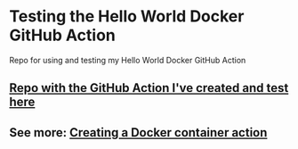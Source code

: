 # Testing the Hello World Docker GitHub Action
Repo for using and testing my Hello World Docker GitHub Action

## [Repo with the GitHub Action I've created and test here](https://github.com/ArturWincenciak/hello-world-docker-action)

## See more: [Creating a Docker container action](https://docs.github.com/en/actions/creating-actions/creating-a-docker-container-action)
